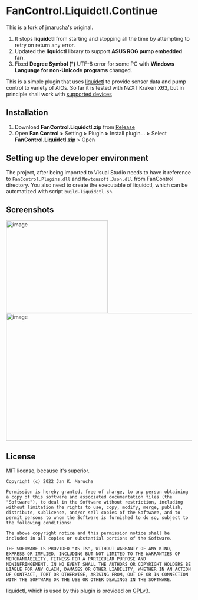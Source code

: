 # FanControl.Liquidctl.Continue

This is a fork of [jmarucha](https://github.com/jmarucha/FanControl.Liquidctl)'s original.
1. It stops **liquidctl** from starting and stopping all the time by attempting to retry on return any error.
2. Updated the **liquidctl** library to support **ASUS ROG pump embedded fan**.
3. Fixed **Degree Symbol (°)** UTF-8 error for some PC with **Windows Language for non-Unicode programs** changed.

This is a simple plugin that uses [liquidctl](https://github.com/liquidctl/liquidctl) to provide sensor data and pump control to variety of AIOs. So far it is tested with NZXT Kraken X63, but in principle shall work with [supported devices](https://github.com/liquidctl/liquidctl#supported-devices)

## Installation

1. Download **FanControl.Liquidctl.zip** from [Release](https://github.com/chaixshot/FanControl.Liquidctl.Continue/releases/latest)
2. Open **Fan Control** **>** Setting **>** Plugin **>** Install plugin... **>** Select **FanControl.Liquidctl.zip** > Open

## Setting up the developer environment

The project, after being imported to Visual Studio needs to have it reference to `FanControl.Plugins.dll` and `Newtonsoft.Json.dll` from FanControl directory. You also need to create the executable of liquidctl, which can be automatized with script `build-liquidctl.sh`.

## Screenshots

<img width="276" height="250" alt="image" src="https://github.com/user-attachments/assets/66c1135e-44a3-42c5-9d6b-df8c905845a1" />
<img width="570" height="346" alt="image" src="https://github.com/user-attachments/assets/3a787ac6-6296-4339-ba02-227d0db309e2" />

## License
MIT license, because it's superior.
```
Copyright (c) 2022 Jan K. Marucha

Permission is hereby granted, free of charge, to any person obtaining
a copy of this software and associated documentation files (the
"Software"), to deal in the Software without restriction, including
without limitation the rights to use, copy, modify, merge, publish,
distribute, sublicense, and/or sell copies of the Software, and to
permit persons to whom the Software is furnished to do so, subject to
the following conditions:

The above copyright notice and this permission notice shall be
included in all copies or substantial portions of the Software.

THE SOFTWARE IS PROVIDED "AS IS", WITHOUT WARRANTY OF ANY KIND,
EXPRESS OR IMPLIED, INCLUDING BUT NOT LIMITED TO THE WARRANTIES OF
MERCHANTABILITY, FITNESS FOR A PARTICULAR PURPOSE AND
NONINFRINGEMENT. IN NO EVENT SHALL THE AUTHORS OR COPYRIGHT HOLDERS BE
LIABLE FOR ANY CLAIM, DAMAGES OR OTHER LIABILITY, WHETHER IN AN ACTION
OF CONTRACT, TORT OR OTHERWISE, ARISING FROM, OUT OF OR IN CONNECTION
WITH THE SOFTWARE OR THE USE OR OTHER DEALINGS IN THE SOFTWARE.
```

liquidctl, which is used by this plugin is provided on [GPLv3](https://github.com/liquidctl/liquidctl/blob/main/LICENSE.txt).
